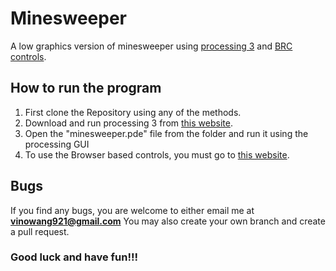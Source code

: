 # Minesweeper
A low graphics version of minesweeper using [processing 3](https://processing.org) and [BRC controls](http://www.micromind.com/processing/brc/BRCWebService.html).

## How to run the program
1. First clone the Repository using any of the methods.
2. Download and run processing 3 from [this website](https://processing.org/download). 
3. Open the "minesweeper.pde" file from the folder and run it using the processing GUI
4. To use the Browser based controls, you must go to [this website](127.0.0.1:10002).

## Bugs
If you find any bugs, you are welcome to either email me at **vinowang921@gmail.com**
You may also create your own branch and create a pull request.

### Good luck and have fun!!!
